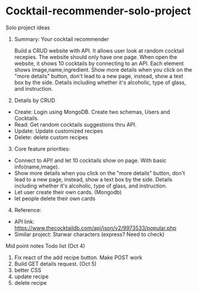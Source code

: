 # Cocktail-recommender-solo-project

Solo project ideas

1. Summary:
   Your cocktail recommender

   Build a CRUD website with API. It allows user look at random cocktail recepies. The website should only have one page. When open the website, it shows 10 cocktails by connecting to an API. Each element shows image,name,ingredient. Show more details when you click on the "more details" button, don't lead to a new page, instead, show a text box by the side. Details including whether it's alcoholic, type of glass, and instruction.

2. Details by CRUD

- Create: Login using MongoDB. Create two schemas, Users and Cocktails.
- Read: Get random cocktails suggestions thru API.
- Update: Update customized recipes
- Delete: delete custom recipes

3. Core feature priorities:

- Connect to API! and let 10 cocktails show on page. With basic info(name,image).
- Show more details when you click on the "more details" button, don't lead to a new page, instead, show a text box by the side. Details including whether it's alcoholic, type of glass, and instruction.
- Let user create their own cards. (Mongodb)
- let people delete their own cards

4. Reference:

- API link: https://www.thecocktaildb.com/api/json/v2/9973533/popular.php
- Similar project: Starwar characters (express? Need to check)

Mid point notes
Todo list
(Oct 4)

1. Fix react of the add recipe button. Make POST work
2. Build GET details request.
   (Oct 5)
3. better CSS
4. update recipe
5. delete recipe
